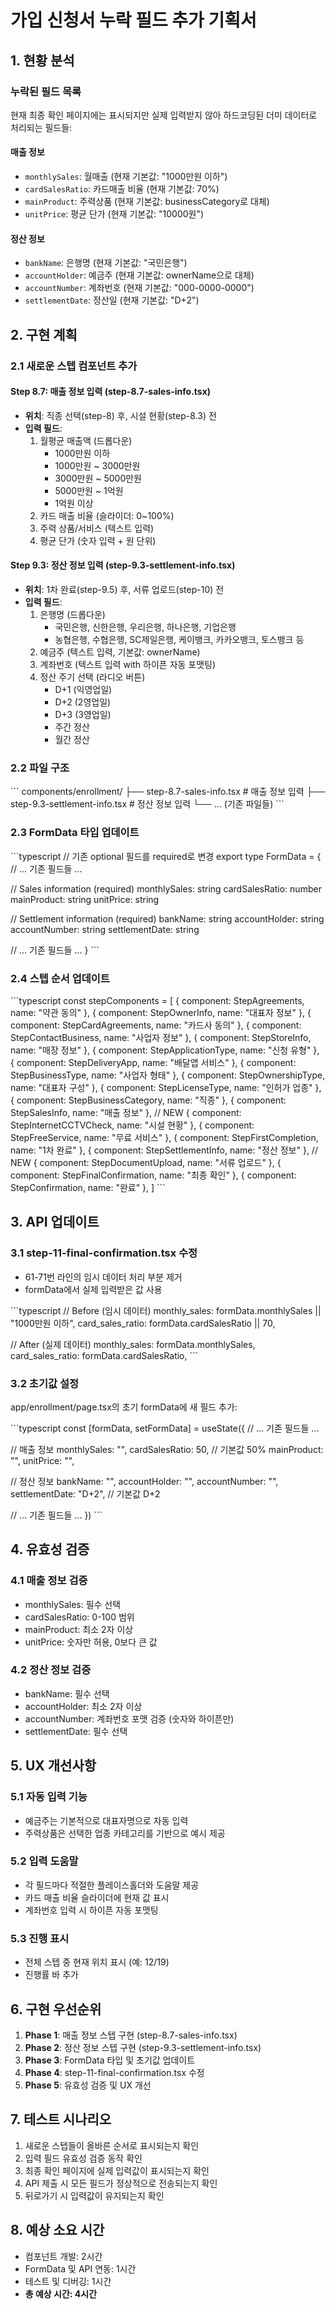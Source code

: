 # 가입 신청서 누락 필드 추가 기획서

## 1. 현황 분석

### 누락된 필드 목록
현재 최종 확인 페이지에는 표시되지만 실제 입력받지 않아 하드코딩된 더미 데이터로 처리되는 필드들:

#### 매출 정보
- `monthlySales`: 월매출 (현재 기본값: "1000만원 이하")
- `cardSalesRatio`: 카드매출 비율 (현재 기본값: 70%)
- `mainProduct`: 주력상품 (현재 기본값: businessCategory로 대체)
- `unitPrice`: 평균 단가 (현재 기본값: "10000원")

#### 정산 정보
- `bankName`: 은행명 (현재 기본값: "국민은행")
- `accountHolder`: 예금주 (현재 기본값: ownerName으로 대체)
- `accountNumber`: 계좌번호 (현재 기본값: "000-0000-0000")
- `settlementDate`: 정산일 (현재 기본값: "D+2")

## 2. 구현 계획

### 2.1 새로운 스텝 컴포넌트 추가

#### Step 8.7: 매출 정보 입력 (step-8.7-sales-info.tsx)
- **위치**: 직종 선택(step-8) 후, 시설 현황(step-8.3) 전
- **입력 필드**:
  1. 월평균 매출액 (드롭다운)
     - 1000만원 이하
     - 1000만원 ~ 3000만원
     - 3000만원 ~ 5000만원
     - 5000만원 ~ 1억원
     - 1억원 이상
  2. 카드 매출 비율 (슬라이더: 0~100%)
  3. 주력 상품/서비스 (텍스트 입력)
  4. 평균 단가 (숫자 입력 + 원 단위)

#### Step 9.3: 정산 정보 입력 (step-9.3-settlement-info.tsx)
- **위치**: 1차 완료(step-9.5) 후, 서류 업로드(step-10) 전
- **입력 필드**:
  1. 은행명 (드롭다운)
     - 국민은행, 신한은행, 우리은행, 하나은행, 기업은행
     - 농협은행, 수협은행, SC제일은행, 케이뱅크, 카카오뱅크, 토스뱅크 등
  2. 예금주 (텍스트 입력, 기본값: ownerName)
  3. 계좌번호 (텍스트 입력 with 하이픈 자동 포맷팅)
  4. 정산 주기 선택 (라디오 버튼)
     - D+1 (익영업일)
     - D+2 (2영업일)
     - D+3 (3영업일)
     - 주간 정산
     - 월간 정산

### 2.2 파일 구조

\`\`\`
components/enrollment/
├── step-8.7-sales-info.tsx       # 매출 정보 입력
├── step-9.3-settlement-info.tsx  # 정산 정보 입력
└── ... (기존 파일들)
\`\`\`

### 2.3 FormData 타입 업데이트

\`\`\`typescript
// 기존 optional 필드를 required로 변경
export type FormData = {
  // ... 기존 필드들 ...

  // Sales information (required)
  monthlySales: string
  cardSalesRatio: number
  mainProduct: string
  unitPrice: string

  // Settlement information (required)
  bankName: string
  accountHolder: string
  accountNumber: string
  settlementDate: string

  // ... 기존 필드들 ...
}
\`\`\`

### 2.4 스텝 순서 업데이트

\`\`\`typescript
const stepComponents = [
  { component: StepAgreements, name: "약관 동의" },
  { component: StepOwnerInfo, name: "대표자 정보" },
  { component: StepCardAgreements, name: "카드사 동의" },
  { component: StepContactBusiness, name: "사업자 정보" },
  { component: StepStoreInfo, name: "매장 정보" },
  { component: StepApplicationType, name: "신청 유형" },
  { component: StepDeliveryApp, name: "배달앱 서비스" },
  { component: StepBusinessType, name: "사업자 형태" },
  { component: StepOwnershipType, name: "대표자 구성" },
  { component: StepLicenseType, name: "인허가 업종" },
  { component: StepBusinessCategory, name: "직종" },
  { component: StepSalesInfo, name: "매출 정보" },        // NEW
  { component: StepInternetCCTVCheck, name: "시설 현황" },
  { component: StepFreeService, name: "무료 서비스" },
  { component: StepFirstCompletion, name: "1차 완료" },
  { component: StepSettlementInfo, name: "정산 정보" },   // NEW
  { component: StepDocumentUpload, name: "서류 업로드" },
  { component: StepFinalConfirmation, name: "최종 확인" },
  { component: StepConfirmation, name: "완료" },
]
\`\`\`

## 3. API 업데이트

### 3.1 step-11-final-confirmation.tsx 수정
- 61-71번 라인의 임시 데이터 처리 부분 제거
- formData에서 실제 입력받은 값 사용

\`\`\`typescript
// Before (임시 데이터)
monthly_sales: formData.monthlySales || "1000만원 이하",
card_sales_ratio: formData.cardSalesRatio || 70,

// After (실제 데이터)
monthly_sales: formData.monthlySales,
card_sales_ratio: formData.cardSalesRatio,
\`\`\`

### 3.2 초기값 설정
app/enrollment/page.tsx의 초기 formData에 새 필드 추가:

\`\`\`typescript
const [formData, setFormData] = useState<FormData>({
  // ... 기존 필드들 ...

  // 매출 정보
  monthlySales: "",
  cardSalesRatio: 50, // 기본값 50%
  mainProduct: "",
  unitPrice: "",

  // 정산 정보
  bankName: "",
  accountHolder: "",
  accountNumber: "",
  settlementDate: "D+2", // 기본값 D+2

  // ... 기존 필드들 ...
})
\`\`\`

## 4. 유효성 검증

### 4.1 매출 정보 검증
- monthlySales: 필수 선택
- cardSalesRatio: 0-100 범위
- mainProduct: 최소 2자 이상
- unitPrice: 숫자만 허용, 0보다 큰 값

### 4.2 정산 정보 검증
- bankName: 필수 선택
- accountHolder: 최소 2자 이상
- accountNumber: 계좌번호 포맷 검증 (숫자와 하이픈만)
- settlementDate: 필수 선택

## 5. UX 개선사항

### 5.1 자동 입력 기능
- 예금주는 기본적으로 대표자명으로 자동 입력
- 주력상품은 선택한 업종 카테고리를 기반으로 예시 제공

### 5.2 입력 도움말
- 각 필드마다 적절한 플레이스홀더와 도움말 제공
- 카드 매출 비율 슬라이더에 현재 값 표시
- 계좌번호 입력 시 하이픈 자동 포맷팅

### 5.3 진행 표시
- 전체 스텝 중 현재 위치 표시 (예: 12/19)
- 진행률 바 추가

## 6. 구현 우선순위

1. **Phase 1**: 매출 정보 스텝 구현 (step-8.7-sales-info.tsx)
2. **Phase 2**: 정산 정보 스텝 구현 (step-9.3-settlement-info.tsx)
3. **Phase 3**: FormData 타입 및 초기값 업데이트
4. **Phase 4**: step-11-final-confirmation.tsx 수정
5. **Phase 5**: 유효성 검증 및 UX 개선

## 7. 테스트 시나리오

1. 새로운 스텝들이 올바른 순서로 표시되는지 확인
2. 입력 필드 유효성 검증 동작 확인
3. 최종 확인 페이지에 실제 입력값이 표시되는지 확인
4. API 제출 시 모든 필드가 정상적으로 전송되는지 확인
5. 뒤로가기 시 입력값이 유지되는지 확인

## 8. 예상 소요 시간

- 컴포넌트 개발: 2시간
- FormData 및 API 연동: 1시간
- 테스트 및 디버깅: 1시간
- **총 예상 시간: 4시간**
